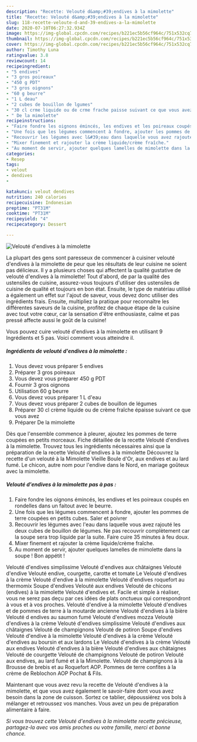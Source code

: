```yaml
---
description: "Recette: Velouté d&amp;#39;endives à la mimolette"
title: "Recette: Velouté d&amp;#39;endives à la mimolette"
slug: 118-recette-veloute-d-and-39-endives-a-la-mimolette
date: 2020-07-10T06:27:32.934Z
image: https://img-global.cpcdn.com/recipes/b221ec5b56cf964c/751x532cq70/veloute-dendives-a-la-mimolette-photo-principale-de-la-recette.jpg
thumbnail: https://img-global.cpcdn.com/recipes/b221ec5b56cf964c/751x532cq70/veloute-dendives-a-la-mimolette-photo-principale-de-la-recette.jpg
cover: https://img-global.cpcdn.com/recipes/b221ec5b56cf964c/751x532cq70/veloute-dendives-a-la-mimolette-photo-principale-de-la-recette.jpg
author: Timothy Luna
ratingvalue: 3.8
reviewcount: 14
recipeingredient:
- "5 endives"
- "3 gros poireaux"
- "450 g PDT"
- "3 gros oignons"
- "60 g beurre"
- "1 L deau"
- "2 cubes de bouillon de lgumes"
- "30 cl crme liquide ou de crme frache paisse suivant ce que vous avez"
- " De la mimolette"
recipeinstructions:
- "Faire fondre les oignons émincés, les endives et les poireaux coupés en rondelles dans un faitout avec le beurre."
- "Une fois que les légumes commencent à fondre, ajouter les pommes de terre coupées en petits cubes. Saler et poivrer"
- "Recouvrir les légumes avec l&#39;eau dans laquelle vous avez rajouté les deux cubes de bouillon de légumes. Ne pas recouvrir complètement car la soupe sera trop liquide par la suite. Faire cuire 35 minutes à feu doux."
- "Mixer finement et rajouter la crème liquide/crème fraîche."
- "Au moment de servir, ajouter quelques lamelles de mimolette dans la soupe ! Bon appétit !"
categories:
- Resep
tags:
- velout
- dendives
- 

katakunci: velout dendives  
nutrition: 240 calories
recipecuisine: Indonesian
preptime: "PT31M"
cooktime: "PT31M"
recipeyield: "4"
recipecategory: Dessert

---
```



![Velouté d&#39;endives à la mimolette](https://img-global.cpcdn.com/recipes/b221ec5b56cf964c/751x532cq70/veloute-dendives-a-la-mimolette-photo-principale-de-la-recette.jpg)

La plupart des gens sont paresseux de commencer à cuisiner velouté d&#39;endives à la mimolette de peur que les résultats de leur cuisine ne soient pas délicieux. Il y a plusieurs choses qui affectent la qualité gustative de velouté d&#39;endives à la mimolette! Tout d'abord, de par la qualité des ustensiles de cuisine, assurez-vous toujours d'utiliser des ustensiles de cuisine de qualité et toujours en bon état. Ensuite, le type de matériau utilisé a également un effet sur l'ajout de saveur, vous devez donc utiliser des ingrédients frais. Ensuite, multipliez la pratique pour reconnaître les différentes saveurs de la cuisine, profitez de chaque étape de la cuisine avec tout votre cœur, car la sensation d'être enthousiaste, calme et pas pressé affecte aussi le goût de la cuisine!

<!--inarticleads1-->

Vous pouvez cuire velouté d&#39;endives à la mimolette en utilisant 9 Ingrédients et 5 pas. Voici comment vous atteindre il.

##### Ingrédients de velouté d&#39;endives à la mimolette :

1. Vous devez vous préparer 5 endives
1. Préparer 3 gros poireaux
1. Vous devez vous préparer 450 g PDT
1. Fournir 3 gros oignons
1. Utilisation 60 g beurre
1. Vous devez vous préparer 1 L d&#39;eau
1. Vous devez vous préparer 2 cubes de bouillon de légumes
1. Préparer 30 cl crème liquide ou de crème fraîche épaisse suivant ce que vous avez
1. Préparer  De la mimolette


Dès que l&#39;ensemble commence à pleurer, ajoutez les pommes de terre coupées en petits morceaux. Fiche détaillée de la recette Velouté d&#39;endives à la mimolette. Trouvez tous les ingrédients nécessaires ainsi que la préparation de la recette Velouté d&#39;endives à la mimolette Découvrez la recette d&#39;un velouté à la Mimolette Vieille Boule d&#39;Or, aux endives et au lard fumé. Le chicon, autre nom pour l&#39;endive dans le Nord, en mariage goûteux avec la mimolette. 

<!--inarticleads2-->

##### Velouté d&#39;endives à la mimolette pas à pas :

1. Faire fondre les oignons émincés, les endives et les poireaux coupés en rondelles dans un faitout avec le beurre.
1. Une fois que les légumes commencent à fondre, ajouter les pommes de terre coupées en petits cubes. Saler et poivrer
1. Recouvrir les légumes avec l&#39;eau dans laquelle vous avez rajouté les deux cubes de bouillon de légumes. Ne pas recouvrir complètement car la soupe sera trop liquide par la suite. Faire cuire 35 minutes à feu doux.
1. Mixer finement et rajouter la crème liquide/crème fraîche.
1. Au moment de servir, ajouter quelques lamelles de mimolette dans la soupe ! Bon appétit !


Velouté d&#39;endives simplissime Velouté d&#39;endives aux châtaignes Velouté d&#39;endive Velouté endive, courgette, carotte et tomate Le Velouté d&#39;endives à la crème Velouté d&#39;endive à la mimolette Velouté d&#39;endives roquefort au thermomix Soupe d&#39;endives Velouté aux endives Velouté de chicons (endives) à la mimolette Velouté d&#39;endives et. Facile et simple à réaliser, vous ne serez pas deçu par ces idées de plats onctueux qui correspondront à vous et à vos proches. Velouté d&#39;endive à la mimolette Velouté d&#39;endives et de pommes de terre à la moutarde ancienne Velouté d&#39;endives à la bière Velouté d endives au saumon fumé Velouté d&#39;endives mozza Velouté d&#39;endives à la crème Velouté d&#39;endives simplissime Velouté d&#39;endives aux châtaignes Velouté de champignons Velouté de potiron Soupe d&#39;endives Velouté d&#39;endive à la mimolette Velouté d&#39;endives à la crème Velouté d&#39;endives au boursin et aux lardons Le Velouté d&#39;endives à la crème Velouté aux endives Velouté d&#39;endives à la bière Velouté d&#39;endives aux châtaignes Velouté de courgette Velouté de champignons Velouté de potiron Velouté aux endives, au lard fumé et à la Mimolette. Velouté de champignons à la Brousse de brebis et au Roquefort AOP. Pommes de terre confites à la crème de Reblochon AOP Pochat &amp; Fils. 

<!--inarticleads1-->

<p>
Maintenant que vous avez revu la recette de Velouté d&#39;endives à la mimolette, et que vous avez également le savoir-faire dont vous avez besoin dans la zone de cuisson. Sortez ce tablier, dépoussiérez vos bols à mélanger et retroussez vos manches. Vous avez un peu de préparation alimentaire à faire.
</p>

<p>
<i>Si vous trouvez cette Velouté d&#39;endives à la mimolette recette précieuse, partagez-la avec vos amis proches ou votre famille, merci et bonne chance.</i>
</p>
